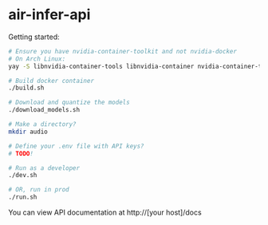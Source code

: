 # air-infer-api

Getting started:
```bash
# Ensure you have nvidia-container-toolkit and not nvidia-docker
# On Arch Linux:
yay -S libnvidia-container-tools libnvidia-container nvidia-container-toolkit

# Build docker container
./build.sh

# Download and quantize the models
./download_models.sh

# Make a directory?
mkdir audio

# Define your .env file with API keys?
# TODO!

# Run as a developer
./dev.sh

# OR, run in prod
./run.sh
```

You can view API documentation at http://[your host]/docs
